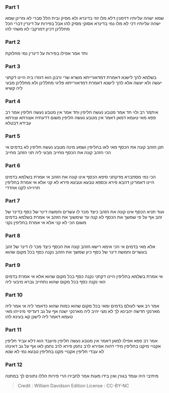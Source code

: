 
### Part 1
שמא ישהה עליותיו דזימנין דלא מלו זוזי בדינרא ולא מסיק ובית הלל סברי לא גזרינן שמא ישהה עליותיו דכי לא מלו נמי בדינרא אסוקי מסיק להו אבל בפירות על דינרין דברי הכל מחללינן דכיון דמרקבי לא משהי להו

### Part 2
וחד אמר אפילו בפירות על דינרין נמי מחלוקת

### Part 3
בשלמא להך לישנא דאמרת דמדאורייתא משרא שרי ורבנן הוא דגזרו ביה היינו דקתני יעשה ולא יעשה אלא להך לישנא דאמרת דמדאורייתא פליגי מחללינן ולא מחללינן מבעי ליה קשיא

### Part 4
איתמר רב ולוי חד אמר מטבע נעשה חליפין וחד אמר אין מטבע נעשה חליפין אמר רב פפא מאי טעמא דמאן דאמר אין מטבע נעשה חליפין משום דדעתיה אצורתא וצורתא עבידא דבטלא

### Part 5
תנן הזהב קונה את הכסף מאי לאו בחליפין ושמע מינה מטבע נעשה חליפין לא בדמים אי הכי הזהב קונה את הכסף מחייב מבעי ליה תני הזהב מחייב

### Part 6
הכי נמי מסתברא מדקתני סיפא הכסף אינו קונה את הזהב אי אמרת בשלמא בדמים היינו דאמרינן דהבא פירא וכספא טבעא וטבעא פירא לא קני אלא אי אמרת בחליפין תרוייהו לקנו אהדדי

### Part 7
ועוד תניא הכסף אינו קונה את הזהב כיצד מכר לו עשרים וחמשה דינר של כסף בדינר של זהב אף על פי שמשך את הכסף לא קנה עד שימשוך את הזהב אי אמרת בשלמא בדמים משום הכי לא קני אלא אי אמרת בחליפין נקני

### Part 8
אלא מאי בדמים אי הכי אימא רישא הזהב קונה את הכסף כיצד מכר לו דינר של זהב בעשרים וחמשה דינר של כסף כיון שמשך את הזהב נקנה כסף בכל מקום שהוא

### Part 9
אי אמרת בשלמא בחליפין היינו דקתני נקנה כסף בכל מקום שהוא אלא אי אמרת בדמים האי נקנה כסף בכל מקום שהוא נתחייב גברא מיבעי ליה

### Part 10
אמר רב אשי לעולם בדמים ומאי בכל מקום שהוא כמות שהוא כדאמר ליה אי אמר ליה מארנקי חדשה יהבינא לך לא מצי יהיב ליה מארנקי ישנה אף על גב דעדיפי מינייהו מאי טעמא דאמר ליה לישנן קא בעינא להו

### Part 11
אמר רב פפא אפילו למאן דאמר אין מטבע נעשה חליפין מיעבד הוא דלא עביד חליפין אקנויי מיקנו בחליפין מידי דהוה אפירא לרב נחמן פירא לרב נחמן לאו אף על גב דאינהו לא עבדי חליפין אקנויי מקנו בחליפין טבעא נמי לא שנא

### Part 12
מיתיבי היה עומד בגורן ואין בידו מעות אמר לחבירו הרי פירות הללו נתונים לך במתנה

>Credit : William Davidson Edition
>License : CC-BY-NC